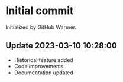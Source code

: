 # Initial commit

Initialized by GitHub Warmer.

## Update 2023-03-10 10:28:00
- Historical feature added
- Code improvements
- Documentation updated